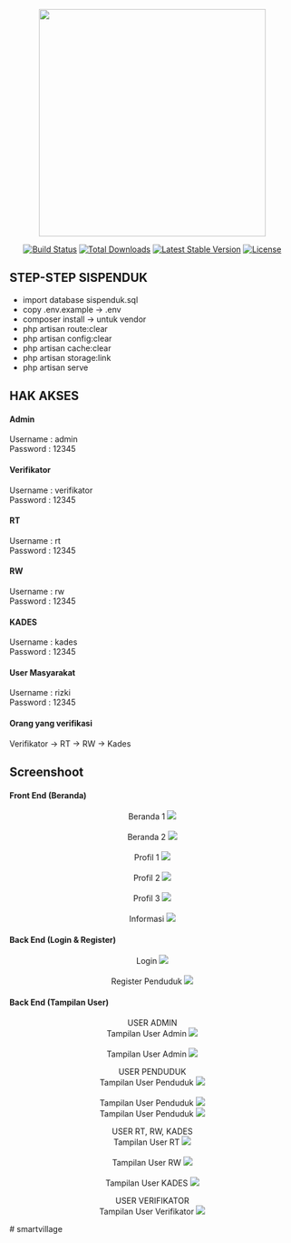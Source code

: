 <p align="center"><a href="https://laravel.com" target="_blank"><img src="https://raw.githubusercontent.com/laravel/art/master/logo-lockup/5%20SVG/2%20CMYK/1%20Full%20Color/laravel-logolockup-cmyk-red.svg" width="400"></a></p>

<p align="center">
<a href="https://travis-ci.org/laravel/framework"><img src="https://travis-ci.org/laravel/framework.svg" alt="Build Status"></a>
<a href="https://packagist.org/packages/laravel/framework"><img src="https://img.shields.io/packagist/dt/laravel/framework" alt="Total Downloads"></a>
<a href="https://packagist.org/packages/laravel/framework"><img src="https://img.shields.io/packagist/v/laravel/framework" alt="Latest Stable Version"></a>
<a href="https://packagist.org/packages/laravel/framework"><img src="https://img.shields.io/packagist/l/laravel/framework" alt="License"></a>
</p>

## STEP-STEP SISPENDUK

- import database sispenduk.sql
- copy .env.example -> .env
- composer install -> untuk vendor
- php artisan route:clear
- php artisan config:clear
- php artisan cache:clear
- php artisan storage:link
- php artisan serve

## HAK AKSES

#### Admin
Username : admin <br>
Password : 12345

#### Verifikator
Username : verifikator <br>
Password : 12345

#### RT
Username : rt <br>
Password : 12345

#### RW
Username : rw <br>
Password : 12345

#### KADES
Username : kades <br>
Password : 12345

#### User Masyarakat
Username : rizki <br>
Password : 12345


#### Orang yang verifikasi

Verifikator -> RT -> RW -> Kades

## Screenshoot

#### Front End (Beranda)
<div style="text-align: center;">
    <ul style="list-style: none; padding: 0;">
        <li> Beranda 1
            <img src="screenshot/beranda 1.png"</img> 
        </li>
        <br>
        <li> Beranda 2
            <img src="screenshot/beranda 2.png"</img>
        </li>
        <br>
        <li> Profil 1
            <img src="screenshot/profil 1.png"</img>
        </li>
        <br>
        <li> Profil 2
            <img src="screenshot/profil 2.png"</img>
        </li>
        <br>
        <li> Profil 3
            <img src="screenshot/profil 3.png"</img>
        </li>
        <br>
        <li> Informasi
            <img src="screenshot/informasi.png"</img>
        </li>
    </ul>
</div>

#### Back End (Login & Register)
<div style="text-align: center;">
    <ul style="list-style: none; padding: 0;">
        <li> Login
            <img src="screenshot/login.png"</img> 
        </li>
        <br>
        <li> Register Penduduk
            <img src="screenshot/register_penduduk.png"</img>
        </li>
    </ul>
</div>

#### Back End (Tampilan User)
<div style="text-align: center;">
    <ul style="list-style: none; padding: 0;"> USER ADMIN
        <li> Tampilan User Admin
            <img src="screenshot/tampilan_admin 1.png"</img> 
        </li>
        <br>
        <li> Tampilan User Admin
            <img src="screenshot/tampilan_admin 2.png"</img>
        </li>
    </ul>
    <ul style="list-style: none; padding: 0;"> USER PENDUDUK
        <li> Tampilan User Penduduk
            <img src="screenshot/tampilan_penduduk 1.png"</img> 
        </li>
        <br>
        <li> Tampilan User Penduduk
            <img src="screenshot/tampilan_penduduk 2.png"</img>
        </li>
        <li> Tampilan User Penduduk
            <img src="screenshot/tampilan_penduduk 3.png"</img>
        </li>
    </ul>
    <ul style="list-style: none; padding: 0;"> USER RT, RW, KADES
        <li> Tampilan User RT
            <img src="screenshot/tampilan_rt.png"</img> 
        </li>
        <br>
        <li> Tampilan User RW
            <img src="screenshot/tampilan_rw.png"</img>
        </li>
        <br>
        <li> Tampilan User KADES
            <img src="screenshot/tampilan_kades.png"</img>
        </li>
    </ul>
    <ul style="list-style: none; padding: 0;"> USER VERIFIKATOR
        <li> Tampilan User Verifikator
            <img src="screenshot/tampilan_verifikator.png"</img> 
        </li>
    </ul>
</div>
#   s m a r t v i l l a g e  
 